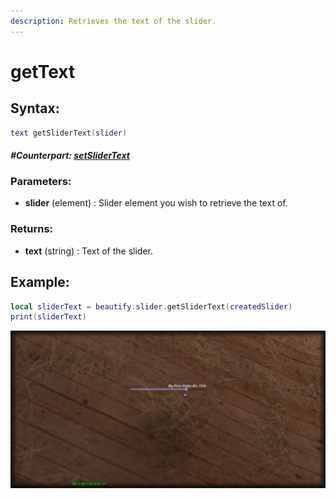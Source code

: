 ```yaml
---
description: Retrieves the text of the slider.
---
```


# getText

## **Syntax:**

```lua
text getSliderText(slider)
```

#### _**\#Counterpart:**_ [_**setSliderText**_](setslidertext.md)

### **Parameters:**

* **slider** \(element\) : Slider element you wish to retrieve the text of.

### **Returns:**

* **text** \(string\) : Text of the slider.

## **Example:**

```lua
local sliderText = beautify.slider.getSliderText(createdSlider)
print(sliderText)
```

![](../../.gitbook/assets/getslidertext.png)

